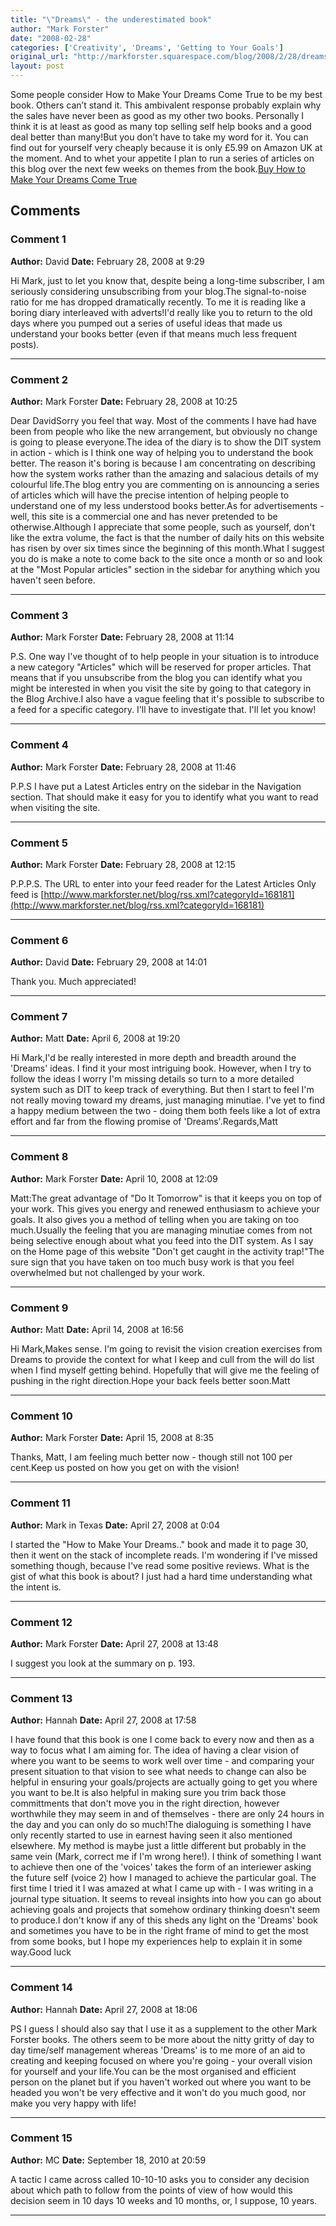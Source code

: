 ```yaml
---
title: "\"Dreams\" - the underestimated book"
author: "Mark Forster"
date: "2008-02-28"
categories: ['Creativity', 'Dreams', 'Getting to Your Goals']
original_url: "http://markforster.squarespace.com/blog/2008/2/28/dreams-the-underestimated-book.html"
layout: post
---
```


Some people consider How to Make Your Dreams Come True to be my best book. Others can’t stand it. This ambivalent response probably explain why the sales have never been as good as my other two books. Personally I think it is at least as good as many top selling self help books and a good deal better than many!But you don’t have to take my word for it. You can find out for yourself very cheaply because it is only £5.99 on Amazon UK at the moment. And to whet your appetite I plan to run a series of articles on this blog over the next few weeks on themes from the book.[Buy How to Make Your Dreams Come True](http://www.amazon.co.uk/exec/obidos/ASIN/0340786299/markforstthet-21/202-3722892-4223056)

## Comments

### Comment 1
**Author:** David
**Date:** February 28, 2008 at 9:29

Hi Mark, just to let you know that, despite being a long-time subscriber, I am seriously considering unsubscribing from your blog.The signal-to-noise ratio for me has dropped dramatically recently. To me it is reading like a boring diary interleaved with adverts!I'd really like you to return to the old days where you pumped out a series of useful ideas that made us understand your books better (even if that means much less frequent posts).

---

### Comment 2
**Author:** Mark Forster
**Date:** February 28, 2008 at 10:25

Dear DavidSorry you feel that way. Most of the comments I have had have been from people who like the new arrangement, but obviously no change is going to please everyone.The idea of the diary is to show the DIT system in action - which is I think one way of helping you to understand the book better. The reason it's boring is because I am concentrating on describing how the system works rather than the amazing and salacious details of my colourful life.The blog entry you are commenting on is announcing a series of articles which will have the precise intention of helping people to understand one of my less understood books better.As for advertisements - well, this site is a commercial one and has never pretended to be otherwise.Although I appreciate that some people, such as yourself, don't like the extra volume, the fact is that the number of daily hits on this website has risen by over six times since the beginning of this month.What I suggest you do is make a note to come back to the site once a month or so and look at the "Most Popular articles" section in the sidebar for anything which you haven't seen before.

---

### Comment 3
**Author:** Mark Forster
**Date:** February 28, 2008 at 11:14

P.S.
One way I've thought of to help people in your situation is to introduce a new category "Articles" which will be reserved for proper articles. That means that if you unsubscribe from the blog you can identify what you might be interested in when you visit the site by going to that category in the Blog Archive.I also have a vague feeling that it's possible to subscribe to a feed for a specific category. I'll have to investigate that. I'll let you know!

---

### Comment 4
**Author:** Mark Forster
**Date:** February 28, 2008 at 11:46

P.P.S
I have put a Latest Articles entry on the sidebar in the Navigation section. That should make it easy for you to identify what you want to read when visiting the site.

---

### Comment 5
**Author:** Mark Forster
**Date:** February 28, 2008 at 12:15

P.P.P.S.
The URL to enter into your feed reader for the Latest Articles Only feed is [http://www.markforster.net/blog/rss.xml?categoryId=168181](http://www.markforster.net/blog/rss.xml?categoryId=168181)

---

### Comment 6
**Author:** David
**Date:** February 29, 2008 at 14:01

Thank you. Much appreciated!

---

### Comment 7
**Author:** Matt
**Date:** April 6, 2008 at 19:20

Hi Mark,I'd be really interested in more depth and breadth around the 'Dreams' ideas. I find it your most intriguing book. However, when I try to follow the ideas I worry I'm missing details so turn to a more detailed system such as DIT to keep track of everything. But then I start to feel I'm not really moving toward my dreams, just managing minutiae. I've yet to find a happy medium between the two - doing them both feels like a lot of extra effort and far from the flowing promise of 'Dreams'.Regards,Matt

---

### Comment 8
**Author:** Mark Forster
**Date:** April 10, 2008 at 12:09

Matt:The great advantage of "Do It Tomorrow" is that it keeps you on top of your work. This gives you energy and renewed enthusiasm to achieve your goals. It also gives you a method of telling when you are taking on too much.Usually the feeling that you are managing minutiae comes from not being selective enough about what you feed into the DIT system. As I say on the Home page of this website "Don't get caught in the activity trap!"The sure sign that you have taken on too much busy work is that you feel overwhelmed but not challenged by your work.

---

### Comment 9
**Author:** Matt
**Date:** April 14, 2008 at 16:56

Hi Mark,Makes sense. I'm going to revisit the vision creation exercises from Dreams to provide the context for what I keep and cull from the will do list when I find myself getting behind. Hopefully that will give me the feeling of pushing in the right direction.Hope your back feels better soon.Matt

---

### Comment 10
**Author:** Mark Forster
**Date:** April 15, 2008 at 8:35

Thanks, Matt, I am feeling much better now - though still not 100 per cent.Keep us posted on how you get on with the vision!

---

### Comment 11
**Author:** Mark in Texas
**Date:** April 27, 2008 at 0:04

I started the "How to Make Your Dreams.." book and made it to page 30, then it went on the stack of incomplete reads. I'm wondering if I've missed something though, because I've read some positive reviews. What is the gist of what this book is about? I just had a hard time understanding what the intent is.

---

### Comment 12
**Author:** Mark Forster
**Date:** April 27, 2008 at 13:48

I suggest you look at the summary on p. 193.

---

### Comment 13
**Author:** Hannah
**Date:** April 27, 2008 at 17:58

I have found that this book is one I come back to every now and then as a way to focus what I am aiming for. The idea of having a clear vision of where you want to be seems to work well over time - and comparing your present situation to that vision to see what needs to change can also be helpful in ensuring your goals/projects are actually going to get you where you want to be.It is also helpful in making sure you trim back those committments that don't move you in the right direction, however worthwhile they may seem in and of themselves - there are only 24 hours in the day and you can only do so much!The dialoguing is something I have only recently started to use in earnest having seen it also mentioned elsewhere. My method is maybe just a little different but probably in the same vein (Mark, correct me if I'm wrong here!). I think of something I want to achieve then one of the 'voices' takes the form of an interiewer asking the future self (voice 2) how I managed to achieve the particular goal. The first time I tried it I was amazed at what I came up with - I was writing in a journal type situation. It seems to reveal insights into how you can go about achieving goals and projects that somehow ordinary thinking doesn't seem to produce.I don't know if any of this sheds any light on the 'Dreams' book and sometimes you have to be in the right frame of mind to get the most from some books, but I hope my experiences help to explain it in some way.Good luck

---

### Comment 14
**Author:** Hannah
**Date:** April 27, 2008 at 18:06

PS I guess I should also say that I use it as a supplement to the other Mark Forster books. The others seem to be more about the nitty gritty of day to day time/self management whereas 'Dreams' is to me more of an aid to creating and keeping focused on where you're going - your overall vision for yourself and your life.You can be the most organised and efficient person on the planet but if you haven't worked out where you want to be headed you won't be very effective and it won't do you much good, nor make you very happy with life!

---

### Comment 15
**Author:** MC
**Date:** September 18, 2010 at 20:59

A tactic I came across called 10-10-10 asks you to consider any decision about which path to follow from the points of view of how would this decision seem in 10 days 10 weeks and 10 months, or, I suppose, 10 years.

---
